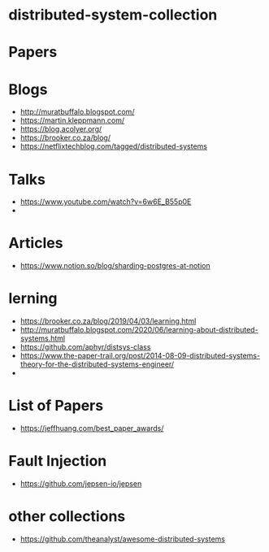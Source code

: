 # distributed-system-collection




# Papers



# Blogs
- http://muratbuffalo.blogspot.com/
- https://martin.kleppmann.com/
- https://blog.acolyer.org/
- https://brooker.co.za/blog/
- https://netflixtechblog.com/tagged/distributed-systems



# Talks
- https://www.youtube.com/watch?v=6w6E_B55p0E
- 

# Articles
- https://www.notion.so/blog/sharding-postgres-at-notion

# lerning
- https://brooker.co.za/blog/2019/04/03/learning.html
- http://muratbuffalo.blogspot.com/2020/06/learning-about-distributed-systems.html
- https://github.com/aphyr/distsys-class
- https://www.the-paper-trail.org/post/2014-08-09-distributed-systems-theory-for-the-distributed-systems-engineer/
- 
# List of Papers
- https://jeffhuang.com/best_paper_awards/


# Fault Injection
- https://github.com/jepsen-io/jepsen


# other collections
- https://github.com/theanalyst/awesome-distributed-systems
